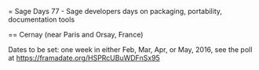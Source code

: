 = Sage Days 77 -  Sage developers days on packaging, portability, documentation tools

== Cernay (near Paris and Orsay, France)

Dates to be set: one week in either Feb, Mar, Apr, or May, 2016,
see the poll at https://framadate.org/HSPRcUBuWDFnSx95
